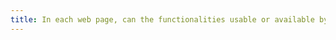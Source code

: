 ```yaml
---
title: In each web page, can the functionalities usable or available by means of a [complex gesture](#complex-and-simple-gestures) also be available by means of a [simple gesture](#complex-and-simple-gestures) (excluding special cases)?
---
```

